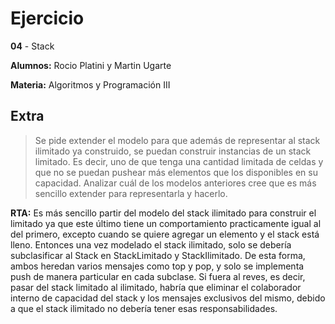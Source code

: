 # Ejercicio

**04** - Stack

**Alumnos:** Rocio Platini y Martin Ugarte

**Materia:** Algoritmos y Programación III

## Extra
> Se pide extender el modelo para que además de representar al stack ilimitado ya construido, se puedan construir instancias de un stack limitado. Es decir, uno de que tenga una cantidad limitada de celdas y que no se puedan pushear más elementos que los disponibles en su capacidad. Analizar cuál de los modelos anteriores cree que es más sencillo extender para representarla y hacerlo.

**RTA:** Es más sencillo partir del modelo del stack ilimitado para construir el limitado ya que este último tiene un comportamiento practicamente igual al del primero, excepto cuando se quiere agregar un elemento y el stack está lleno. Entonces una vez modelado el stack ilimitado, solo se debería subclasificar al Stack en StackLimitado y StackIlimitado. De esta forma, ambos heredan varios mensajes como top y pop, y solo se implementa push de manera particular en cada subclase. Si fuera al reves, es decir, pasar del stack limitado al ilimitado, habría que eliminar el colaborador interno de capacidad del stack y los mensajes exclusivos del mismo, debido a que el stack ilimitado no debería tener esas responsabilidades.